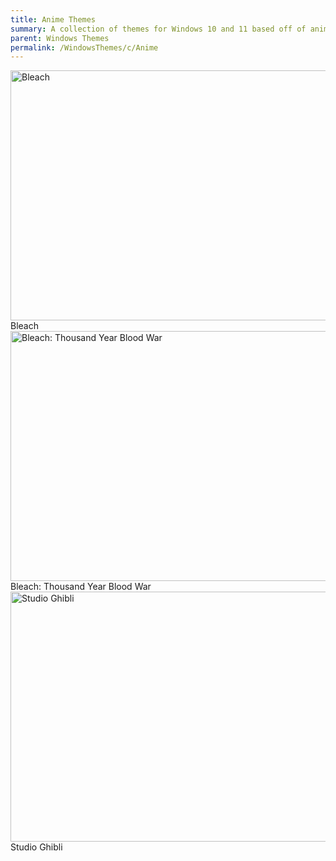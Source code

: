 ```yaml
---
title: Anime Themes
summary: A collection of themes for Windows 10 and 11 based off of anime and manga
parent: Windows Themes
permalink: /WindowsThemes/c/Anime
---
```


<div class="gallery text-delta">
<div class="gallery-item">
<a target="_blank" href="https://the-back-room.info/WindowsThemes/Deskthemepacks/BLEACH">
<img src="https://gitlab.com/the-back-room/deskthemepacks/sfw/bleach/-/raw/main/Extras/Preview.bmp" alt="Bleach" width="600" height="400">
</a>
<div class="desc">Bleach</div>
</div>
<div class="gallery-item">
<a target="_blank" href="https://the-back-room.info/WindowsThemes/Deskthemepacks/BLEACH">
<img src="https://gitlab.com/the-back-room/deskthemepacks/sfw/bleach/-/raw/main/Extras/Preview-2.bmp" alt="Bleach: Thousand Year Blood War" width="600" height="400">
</a>
<div class="desc">Bleach: Thousand Year Blood War</div>
</div>
<div class="gallery-item">
<a target="_blank" href="https://the-back-room.info/WindowsThemes/Deskthemepacks/StudioGhibli">
<img src="https://images-wixmp-ed30a86b8c4ca887773594c2.wixmp.com/i/836bd001-fc1e-41ac-8fce-917bee5d1f0e/dio7nnc-1c8c3bc5-f0b6-4bde-a831-d654d75fafcf.jpg/v1/fill/w_1131,h_707,q_70,strp/studio_ghibli_by_og_nimbi_dio7nnc-pre.jpg" alt="Studio Ghibli" width="600" height="400">
</a>
<div class="desc">Studio Ghibli</div>
</div>
</div>
